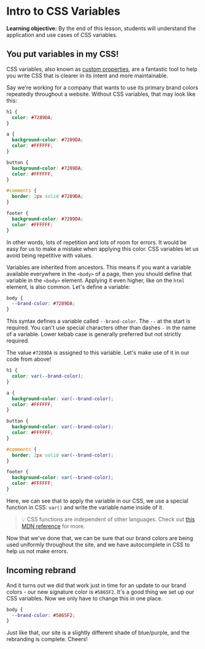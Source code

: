 <h1>
  <span class="headline">Intro to CSS</span>
  <span class="subhead">Variables</span>
</h1>

**Learning objective:** By the end of this lesson, students will understand the application and use cases of CSS variables.

## You put variables in my CSS!

CSS variables, also known as [custom properties](https://developer.mozilla.org/en-US/docs/Web/CSS/--*), are a fantastic tool to help you write CSS that is clearer in its intent and more maintainable.

Say we're working for a company that wants to use its primary brand colors repeatedly throughout a website. Without CSS variables, that may look like this:

```css
h1 {
  color: #7289DA;
}

a {
  background-color: #7289DA;
  color: #FFFFFF;
}

button {
  background-color: #7289DA;
  color: #FFFFFF;
}

#comments {
  border: 2px solid #7289DA;
}

footer {
  background-color: #7289DA;
  color: #FFFFFF;
}
```

In other words, lots of repetition and lots of room for errors. It would be easy for us to make a mistake when applying this color. CSS variables let us avoid being repetitive with values.

Variables are inherited from ancestors. This means if you want a variable available everywhere in the `<body>` of a page, then you should define that variable in the `<body>` element. Applying it even higher, like on the `html` element, is also common. Let's define a variable:

```css
body {
  --brand-color: #7289DA;
}
```

This syntax defines a variable called `--brand-color`. The `--` at the start is required. You can't use special characters other than dashes `-` in the name of a variable. Lower kebab case is generally preferred but not strictly required.

The value `#7289DA` is assigned to this variable. Let's make use of it in our code from above!

```css
h1 {
  color: var(--brand-color);
}

a {
  background-color: var(--brand-color);
  color: #FFFFFF;
}

button {
  background-color: var(--brand-color);
  color: #FFFFFF;
}

#comments {
  border: 2px solid var(--brand-color);
}

footer {
  background-color: var(--brand-color);
  color: #FFFFFF;
}
```

Here, we can see that to apply the variable in our CSS, we use a special function in CSS: `var()` and write the variable name inside of it.

> 💡 CSS functions are independent of other languages. Check out [this MDN reference](https://developer.mozilla.org/en-US/docs/Web/CSS/CSS_Functions) for more.

Now that we've done that, we can be sure that our brand colors are being used uniformly throughout the site, and we have autocomplete in CSS to help us not make errors.

## Incoming rebrand

And it turns out we did that work just in time for an update to our brand colors - our new signature color is `#5865F2`. It's a good thing we set up our CSS variables. Now we only have to change this in one place.

```css
body {
  --brand-color: #5865F2;
}
```

Just like that, our site is a slightly different shade of blue/purple, and the rebranding is complete. Cheers!
